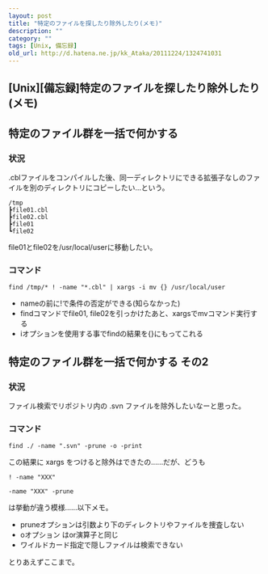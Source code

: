 ```yaml
---
layout: post
title: "特定のファイルを探したり除外したり(メモ)"
description: ""
category: ""
tags: [Unix, 備忘録]
old_url: http://d.hatena.ne.jp/kk_Ataka/20111224/1324741031
---
```


\[Unix\]\[備忘録\]特定のファイルを探したり除外したり(メモ)
----------------------------------------------------------

特定のファイル群を一括で何かする
--------------------------------

### 状況

.cblファイルをコンパイルした後、同一ディレクトリにできる拡張子なしのファイルを別のディレクトリにコピーしたい…という。

    /tmp
    ┣file01.cbl
    ┣file02.cbl
    ┣file01
    ┗file02

file01とfile02を/usr/local/userに移動したい。

### コマンド

    find /tmp/* ! -name "*.cbl" | xargs -i mv {} /usr/local/user

-   nameの前に!で条件の否定ができる(知らなかった)
-   findコマンドでfile01, file02を引っかけたあと、xargsでmvコマンド実行する
-   iオプションを使用する事でfindの結果を{}にもってこれる

特定のファイル群を一括で何かする その2
--------------------------------------

### 状況

ファイル検索でリポジトリ内の .svn ファイルを除外したいなーと思った。

### コマンド

    find ./ -name ".svn" -prune -o -print

この結果に xargs をつけると除外はできたの……だが、どうも

    ! -name "XXX"

    -name "XXX" -prune

は挙動が違う模様……以下メモ。

-   pruneオプションは引数より下のディレクトリやファイルを捜査しない
-   oオプション はor演算子と同じ
-   ワイルドカード指定で隠しファイルは検索できない

とりあえずここまで。
